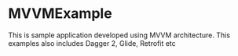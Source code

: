 # MVVMExample
This is sample application developed using MVVM architecture. This examples also includes Dagger 2,  Glide, Retrofit etc
